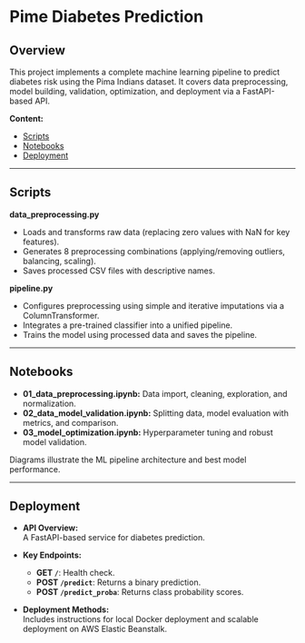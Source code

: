 # Pime Diabetes Prediction

## Overview

This project implements a complete machine learning pipeline to predict diabetes risk using the Pima Indians dataset. It covers data preprocessing, model building, validation, optimization, and deployment via a FastAPI-based API.

**Content:**
- [Scripts](#scripts)
- [Notebooks](#notebooks)
- [Deployment](#deployment)

---

## Scripts

**data_preprocessing.py**  
- Loads and transforms raw data (replacing zero values with NaN for key features).  
- Generates 8 preprocessing combinations (applying/removing outliers, balancing, scaling).  
- Saves processed CSV files with descriptive names.

**pipeline.py**  
- Configures preprocessing using simple and iterative imputations via a ColumnTransformer.  
- Integrates a pre-trained classifier into a unified pipeline.  
- Trains the model using processed data and saves the pipeline.

---

## Notebooks

- **01_data_preprocessing.ipynb:** Data import, cleaning, exploration, and normalization.
- **02_data_model_validation.ipynb:** Splitting data, model evaluation with metrics, and comparison.
- **03_model_optimization.ipynb:** Hyperparameter tuning and robust model validation.

Diagrams illustrate the ML pipeline architecture and best model performance.

---

## Deployment

- **API Overview:**  
  A FastAPI-based service for diabetes prediction.
  
- **Key Endpoints:**  
  - **GET `/`**: Health check.  
  - **POST `/predict`**: Returns a binary prediction.  
  - **POST `/predict_proba`**: Returns class probability scores.
  
- **Deployment Methods:**  
  Includes instructions for local Docker deployment and scalable deployment on AWS Elastic Beanstalk.

